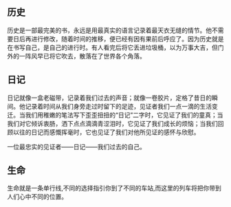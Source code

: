 ---
---
## 历史
历史是一部最完美的书，永远是用最真实的语言记录着最天衣无缝的情节。他不需要日后再进行修改，随着时间的推移，便已经有因有果前后呼应了。因为历史就是在书写自己，是自己的进行时。有人看完后将它丢进垃圾桶，以为万事大吉，但门外的一阵风早已将它吹去，散落在了世界各个角落。

## 日记
日记就像一盒老磁带，记录着我们过去的声音；就像一卷胶片，定格了昔日的瞬间。他记录着时间从我们身旁走过时留下的足迹，见证者我们一点一滴的生活变迁。当我们用稚嫩的笔法写下歪歪扭扭的“日记”二字时，它见证了我们的童真；当我们对它倾诉衷肠，洒下点点滴滴青涩泪时，它见证了我们成长的烦恼；当我们回顾以往的日记而感慨挥毫时，它也见证了我们对他所见证的感怀与欣慰。

一位最忠实的见证者——日记——我们过去的自己。

## 生命
生命就是一条单行线,不同的选择指引你到了不同的车站,而这里的列车将把你带到人们心中不同的位置。